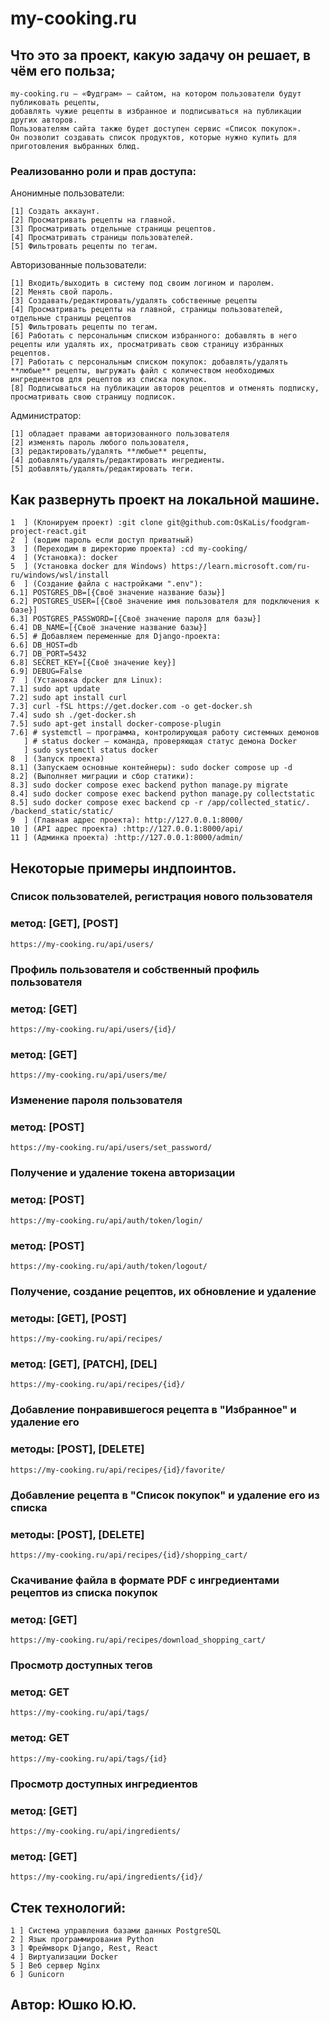 # my-cooking.ru

## Что это за проект, какую задачу он решает, в чём его польза;
```
my-cooking.ru — «Фудграм» — сайтом, на котором пользователи будут публиковать рецепты,
добавлять чужие рецепты в избранное и подписываться на публикации других авторов.
Пользователям сайта также будет доступен сервис «Список покупок».
Он позволит создавать список продуктов, которые нужно купить для приготовления выбранных блюд.
```

### Реализованно роли и прав доступа:
Анонимные пользователи:
```
[1] Создать аккаунт.
[2] Просматривать рецепты на главной.
[3] Просматривать отдельные страницы рецептов.
[4] Просматривать страницы пользователей.
[5] Фильтровать рецепты по тегам.
```
Авторизованные пользователи:
```
[1] Входить/выходить в систему под своим логином и паролем.
[2] Менять свой пароль.
[3] Создавать/редактировать/удалять собственные рецепты
[4] Просматривать рецепты на главной, страницы пользователей, отдельные страницы рецептов
[5] Фильтровать рецепты по тегам.
[6] Работать с персональным списком избранного: добавлять в него рецепты или удалять их, просматривать свою страницу избранных рецептов.
[7] Работать с персональным списком покупок: добавлять/удалять **любые** рецепты, выгружать файл с количеством необходимых ингредиентов для рецептов из списка покупок.
[8] Подписываться на публикации авторов рецептов и отменять подписку, просматривать свою страницу подписок.
```
Администратор:
```
[1] обладает правами авторизованного пользователя
[2] изменять пароль любого пользователя,
[3] редактировать/удалять **любые** рецепты,
[4] добавлять/удалять/редактировать ингредиенты.
[5] добавлять/удалять/редактировать теги.
```

## Как развернуть проект на локальной машине.
```
1  ] (Клонируем проект) :git clone git@github.com:OsKaLis/foodgram-project-react.git
2  ] (водим пароль если доступ приватный)
3  ] (Переходим в директорию проекта) :cd my-cooking/
4  ] (Установка): docker
5  ] (Установка docker для Windows) https://learn.microsoft.com/ru-ru/windows/wsl/install
6  ] (Создание файла с настройками ".env"):
6.1] POSTGRES_DB=[{Своё значение название базы}]
6.2] POSTGRES_USER=[{Своё значение имя пользователя для подключения к базе}]
6.3] POSTGRES_PASSWORD=[{Своё значение пароля для базы}]
6.4] DB_NAME=[{Своё значение название базы}]
6.5] # Добавляем переменные для Django-проекта:
6.6] DB_HOST=db
6.7] DB_PORT=5432
6.8] SECRET_KEY=[{Своё значение key}]
6.9] DEBUG=False
7  ] (Установка dpcker для Linux): 
7.1] sudo apt update
7.2] sudo apt install curl
7.3] curl -fSL https://get.docker.com -o get-docker.sh 
7.4] sudo sh ./get-docker.sh
7.5] sudo apt-get install docker-compose-plugin 
7.6] # systemctl — программа, контролирующая работу системных демонов
   ] # status docker — команда, проверяющая статус демона Docker
   ] sudo systemctl status docker 
8  ] (Запуск проекта)
8.1] (Запускаем основные контейнеры): sudo docker compose up -d
8.2] (Выполняет миграции и сбор статики):
8.3] sudo docker compose exec backend python manage.py migrate
8.4] sudo docker compose exec backend python manage.py collectstatic
8.5] sudo docker compose exec backend cp -r /app/collected_static/. /backend_static/static/
9  ] (Главная адрес проекта): http://127.0.0.1:8000/
10 ] (API адрес проекта) :http://127.0.0.1:8000/api/
11 ] (Админка проекта) :http://127.0.0.1:8000/admin/
```


## Некоторые примеры индпоинтов.
### Список пользователей, регистрация нового пользователя
### метод: [GET], [POST]
```
https://my-cooking.ru/api/users/
```
### Профиль пользователя и собственный профиль пользователя
### метод: [GET]
```
https://my-cooking.ru/api/users/{id}/     
```
### метод: [GET]
```
https://my-cooking.ru/api/users/me/     
```
### Изменение пароля пользователя
### метод: [POST]
```
https://my-cooking.ru/api/users/set_password/     
```
### Получение и удаление токена авторизации
### метод: [POST]
```
https://my-cooking.ru/api/auth/token/login/
```
### метод: [POST]
```
https://my-cooking.ru/api/auth/token/logout/
```
### Получение, создание рецептов, их обновление и удаление
### методы: [GET], [POST]
```
https://my-cooking.ru/api/recipes/   
```
### метод: [GET], [PATCH], [DEL]
```
https://my-cooking.ru/api/recipes/{id}/   
```
### Добавление понравившегося рецепта в "Избранное" и удаление его
### методы: [POST], [DELETE]
```
https://my-cooking.ru/api/recipes/{id}/favorite/    
```
### Добавление рецепта в "Список покупок" и удаление его из списка
### методы: [POST], [DELETE]
```
https://my-cooking.ru/api/recipes/{id}/shopping_cart/    
```
### Скачивание файла в формате PDF с ингредиентами рецептов из списка покупок
### метод: [GET]
```
https://my-cooking.ru/api/recipes/download_shopping_cart/     
```
### Просмотр доступных тегов
### метод: GET
```
https://my-cooking.ru/api/tags/     
```
### метод: GET
```
https://my-cooking.ru/api/tags/{id}     
```
### Просмотр доступных ингредиентов
### метод: [GET]
```
https://my-cooking.ru/api/ingredients/     
```
### метод: [GET]
```
https://my-cooking.ru/api/ingredients/{id}/    
```

## Cтек технологий:
```
1 ] Cистема управления базами данных PostgreSQL
2 ] Язык программирования Python
3 ] Фреймворк Django, Rest, React
4 ] Виртуализации Docker
5 ] Веб сервер Nginx
6 ] Gunicorn
```

## Автор: Юшко Ю.Ю.